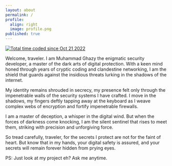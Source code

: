 ```yaml
---
layout: about
permalink: /
profile:
  align: right
  image: profile.png
published: true
---
```


<a href="https://wakatime.com/@3709c26d-13c9-45c0-b36b-f98e7b4179f1"><img src="https://wakatime.com/badge/user/3709c26d-13c9-45c0-b36b-f98e7b4179f1.svg" alt="Total time coded since Oct 21 2022" /></a>

Welcome, traveler. I am Muhammad Ghazy the enigmatic security developer, a master of the dark arts of digital protection. With a keen mind honed through years of cryptic coding and clandestine networking, I am the shield that guards against the insidious threats lurking in the shadows of the internet.

My identity remains shrouded in secrecy, my presence felt only through the impenetrable walls of the security systems I have crafted. I move in the shadows, my fingers deftly tapping away at the keyboard as I weave complex webs of encryption and fortify impenetrable firewalls.

I am a master of deception, a whisper in the digital wind. But when the forces of darkness come knocking, I am the silent sentinel that rises to meet them, striking with precision and unforgiving force.

So tread carefully, traveler, for the secrets I protect are not for the faint of heart. But know that in my hands, your digital safety is assured, and your secrets will remain forever hidden from prying eyes.  

PS: Just look at my project eh? Ask me anytime.
<!-- 
---
layout: about
permalink: /
profile:
  align: right
  image: profile.png
published: true
---

[Gradfolio](https://github.com/jitinnair1/gradfolio){:target="_blank"} is a responsive, dark-mode ready Jekyll theme designed keeping academia in mind. The easiest way to install the theme is to fork it using GitHub. Check the README file for [instructions](https://github.com/jitinnair1/gradfolio#installation){:target="_blank"}.

If you want to use this space to write your biography here, edit the `index.md` file. You can put a picture in, too. Rename your picture to `profile.png` and put it in the `assets/images/` folder.

The social-icons footer can be used to link profiles from GitHub, OrcID and ReasearchGate aprart form the usual Twitter, LinkedIn and Facebook. You can add your user ID in the `_config.yml` file to link your accounts.

PS: If you liked the theme, do star it on GitHub!

### Also, check out:

- [autoCV](https://github.com/jitinnair1/autocv) - a LaTeX template that builds and deploys the CV using GitHub Actions, so you will always have a ready link for your latest CV
- [Tail](https://github.com/jitinnair1/tail) - a minimal, quick-setup template for a blog -->
